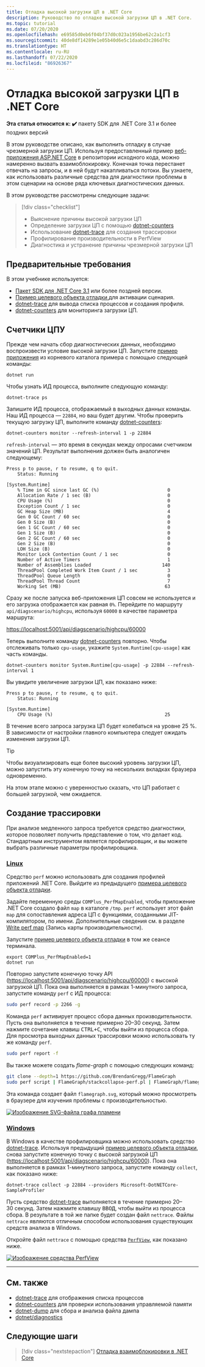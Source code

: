 ```yaml
---
title: Отладка высокой загрузки ЦП в .NET Core
description: Руководство по отладке высокой загрузки ЦП в .NET Core.
ms.topic: tutorial
ms.date: 07/20/2020
ms.openlocfilehash: e69585d0eb6f04bf37d0c023a1956be62c2a1cf3
ms.sourcegitcommit: 40de8df14289e1e05b40d6e5c1daabd3c286d70c
ms.translationtype: HT
ms.contentlocale: ru-RU
ms.lasthandoff: 07/22/2020
ms.locfileid: "86926367"
---
```

# <a name="debug-high-cpu-usage-in-net-core"></a>Отладка высокой загрузки ЦП в .NET Core

**Эта статья относится к: ✔️** пакету SDK для .NET Core 3.1 и более поздних версий

В этом руководстве описано, как выполнить отладку в случае чрезмерной загрузки ЦП. Используя предоставленный пример [веб-приложения ASP.NET Core](https://docs.microsoft.com/samples/dotnet/samples/diagnostic-scenarios) в репозитории исходного кода, можно намеренно вызвать взаимоблокировку. Конечная точка перестанет отвечать на запросы, и в ней будут накапливаться потоки. Вы узнаете, как использовать различные средства для диагностики проблемы в этом сценарии на основе ряда ключевых диагностических данных.

В этом руководстве рассмотрены следующие задачи:

> [!div class="checklist"]
>
> - Выяснение причины высокой загрузки ЦП
> - Определение загрузки ЦП с помощью [dotnet-counters](dotnet-counters.md)
> - Использование [dotnet-trace](dotnet-trace.md) для создания трассировки
> - Профилирование производительности в PerfView
> - Диагностика и устранение причины чрезмерной загрузки ЦП

## <a name="prerequisites"></a>Предварительные требования

В этом учебнике используется:

- [Пакет SDK для .NET Core 3.1](https://dotnet.microsoft.com/download/dotnet-core) или более поздней версии.
- [Пример целевого объекта отладки ](https://docs.microsoft.com/samples/dotnet/samples/diagnostic-scenarios) для активации сценария.
- [dotnet-trace](dotnet-trace.md) для вывода списка процессов и создания профиля.
- [dotnet-counters](dotnet-counters.md) для мониторинга загрузки ЦП.

## <a name="cpu-counters"></a>Счетчики ЦПУ

Прежде чем начать сбор диагностических данных, необходимо воспроизвести условие высокой загрузки ЦП. Запустите [пример приложения](https://docs.microsoft.com/samples/dotnet/samples/diagnostic-scenarios) из корневого каталога примера с помощью следующей команды:

```dotnetcli
dotnet run
```

Чтобы узнать ИД процесса, выполните следующую команду:

```dotnetcli
dotnet-trace ps
```

Запишите ИД процесса, отображаемый в выходных данных команды. Наш ИД процесса — `22884`, но ваш будет другим. Чтобы проверить текущую загрузку ЦП, выполните команду [dotnet-counters](dotnet-counters.md):

```dotnetcli
dotnet-counters monitor --refresh-interval 1 -p 22884
```

`refresh-interval` — это время в секундах между опросами счетчиком значений ЦП. Результат выполнения должен быть аналогичен следующему:

```console
Press p to pause, r to resume, q to quit.
    Status: Running

[System.Runtime]
    % Time in GC since last GC (%)                         0
    Allocation Rate / 1 sec (B)                            0
    CPU Usage (%)                                          0
    Exception Count / 1 sec                                0
    GC Heap Size (MB)                                      4
    Gen 0 GC Count / 60 sec                                0
    Gen 0 Size (B)                                         0
    Gen 1 GC Count / 60 sec                                0
    Gen 1 Size (B)                                         0
    Gen 2 GC Count / 60 sec                                0
    Gen 2 Size (B)                                         0
    LOH Size (B)                                           0
    Monitor Lock Contention Count / 1 sec                  0
    Number of Active Timers                                1
    Number of Assemblies Loaded                          140
    ThreadPool Completed Work Item Count / 1 sec           3
    ThreadPool Queue Length                                0
    ThreadPool Thread Count                                7
    Working Set (MB)                                      63
```

Сразу же после запуска веб-приложения ЦП совсем не используется и его загрузка отображается как равная `0%`. Перейдите по маршруту `api/diagscenario/highcpu`, используя `60000` в качестве параметра маршрута:

[https://localhost:5001/api/diagscenario/highcpu/60000](https://localhost:5001/api/diagscenario/highcpu/60000)

Теперь выполните команду [dotnet-counters](dotnet-counters.md) повторно. Чтобы отслеживать только `cpu-usage`, укажите `System.Runtime[cpu-usage]` как часть команды.

```dotnetcli
dotnet-counters monitor System.Runtime[cpu-usage] -p 22884 --refresh-interval 1
```

Вы увидите увеличение загрузки ЦП, как показано ниже:

```console
Press p to pause, r to resume, q to quit.
    Status: Running

[System.Runtime]
    CPU Usage (%)                                         25
```

В течение всего запроса загрузка ЦП будет колебаться на уровне 25 %. В зависимости от настройки главного компьютера следует ожидать изменения загрузки ЦП.

> [!TIP]
> Чтобы визуализировать еще более высокий уровень загрузки ЦП, можно запустить эту конечную точку на нескольких вкладках браузера одновременно.

На этом этапе можно с уверенностью сказать, что ЦП работает с большей загрузкой, чем ожидается.

## <a name="trace-generation"></a>Создание трассировки

При анализе медленного запроса требуется средство диагностики, которое позволяет получить представление о том, что делает код. Стандартным инструментом является профилировщик, и вы можете выбрать различные параметры профилировщика.

### <a name="linux"></a>[Linux](#tab/linux)

Средство `perf` можно использовать для создания профилей приложений .NET Core. Выйдите из предыдущего [примера целевого объекта отладки](https://docs.microsoft.com/samples/dotnet/samples/diagnostic-scenarios).

Задайте переменную среды `COMPlus_PerfMapEnabled`, чтобы приложение .NET Core создало файл `map` в каталоге `/tmp`. `perf` использует этот файл `map` для сопоставления адреса ЦП с функциями, созданными JIT-компилятором, по имени. Дополнительные сведения см. в разделе [Write perf map](../run-time-config/debugging-profiling.md#write-perf-map) (Запись карты производительности).

Запустите [пример целевого объекта отладки](https://docs.microsoft.com/samples/dotnet/samples/diagnostic-scenarios) в том же сеансе терминала.

```dotnetcli
export COMPlus_PerfMapEnabled=1
dotnet run
```

Повторно запустите конечную точку API (<https://localhost:5001/api/diagscenario/highcpu/60000>) с высокой загрузкой ЦП. Пока она выполняется в рамках 1-минутного запроса, запустите команду `perf` с ИД процесса:

```bash
sudo perf record -p 2266 -g
```

Команда `perf` активирует процесс сбора данных производительности. Пусть она выполняется в течение примерно 20–30 секунд. Затем нажмите сочетание клавиш <kbd>CTRL+C</kbd>, чтобы выйти из процесса сбора. Для просмотра выходных данных трассировки можно использовать ту же команду `perf`.

```bash
sudo perf report -f
```

Вы также можете создать _flame-graph_ с помощью следующих команд:

```bash
git clone --depth=1 https://github.com/BrendanGregg/FlameGraph
sudo perf script | FlameGraph/stackcollapse-perf.pl | FlameGraph/flamegraph.pl > flamegraph.svg
```

Эта команда создает файл `flamegraph.svg`, который можно просмотреть в браузере для изучения проблемы с производительностью.

[![Изображение SVG-файла графа пламени](media/flamegraph.jpg)](media/flamegraph.jpg#lightbox)

### <a name="windows"></a>[Windows](#tab/windows)

В Windows в качестве профилировщика можно использовать средство [dotnet-trace](dotnet-trace.md). Используя предыдущий [пример целевого объекта отладки](https://docs.microsoft.com/samples/dotnet/samples/diagnostic-scenarios), снова запустите конечную точку с высокой загрузкой ЦП (<https://localhost:5001/api/diagscenario/highcpu/60000>). Пока она выполняется в рамках 1-минутного запроса, запустите команду `collect`, как показано ниже:

```dotnetcli
dotnet-trace collect -p 22884 --providers Microsoft-DotNETCore-SampleProfiler
```

Пусть средство [dotnet-trace](dotnet-trace.md) выполняется в течение примерно 20–30 секунд. Затем нажмите клавишу <kbd>ВВОД</kbd>, чтобы выйти из процесса сбора. В результате в той же папке будет создан файл `nettrace`. Файлы `nettrace` являются отличным способом использования существующих средств анализа в Windows.

Откройте файл `nettrace` с помощью средства [`PerfView`](https://github.com/microsoft/perfview/blob/master/documentation/Downloading.md), как показано ниже.

[![Изображение средства PerfView](media/perfview.jpg)](media/perfview.jpg#lightbox)

---

## <a name="see-also"></a>См. также

- [dotnet-trace](dotnet-trace.md) для отображения списка процессов
- [dotnet-counters](dotnet-counters.md) для проверки использования управляемой памяти
- [dotnet-dump](dotnet-dump.md) для сбора и анализа файла дампа
- [dotnet/diagnostics](https://github.com/dotnet/diagnostics/tree/master/documentation/tutorial)

## <a name="next-steps"></a>Следующие шаги

> [!div class="nextstepaction"]
> [Отладка взаимоблокировки в .NET Core](debug-deadlock.md)
